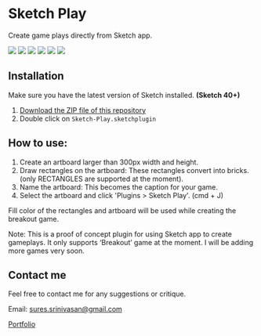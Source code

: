 # Sketch Play
Create game plays directly from Sketch app.

<img target="_blank" src="http://www.sureskumar.com/sketchplay/gifs/SP_001_GIF_888.gif">
<img target="_blank" src="http://www.sureskumar.com/sketchplay/gifs/SP_002_GIF_888.gif">
<img target="_blank" src="http://www.sureskumar.com/sketchplay/gifs/SP_003_GIF_888.gif">
<img target="_blank" src="http://www.sureskumar.com/sketchplay/gifs/SP_004_GIF_888.gif">
<img target="_blank" src="http://www.sureskumar.com/sketchplay/gifs/SP_005_GIF_888.gif">
<img target="_blank" src="http://www.sureskumar.com/sketchplay/gifs/SP_006_GIF_888.gif">

## Installation

Make sure you have the latest version of Sketch installed. **(Sketch 40+)**

1. [Download the ZIP file of this repository](https://github.com/sureskumar/sketch-play/archive/master.zip)
2. Double click on `Sketch-Play.sketchplugin`

## How to use:
1. Create an artboard larger than 300px width and height.
2. Draw rectangles on the artboard: These rectangles convert into bricks. (only RECTANGLES are supported at the moment).
3. Name the artboard: This becomes the caption for your game.
4. Select the artboard and click 'Plugins > Sketch Play'. (cmd + J)

Fill color of the rectangles and artboard will be used while creating the breakout game.

Note: This is a proof of concept plugin for using Sketch app to create gameplays. It only supports ‘Breakout’ game at the moment. I will be adding more games very soon.

## Contact me

Feel free to contact me for any suggestions or critique.

Email: sures.srinivasan@gmail.com

[Portfolio](http://sureskumar.com)